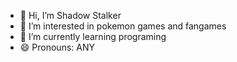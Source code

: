 - 👋 Hi, I’m Shadow Stalker
- 👀 I’m interested in pokemon games and fangames
- 🌱 I’m currently learning programing
- 😄 Pronouns: ANY
